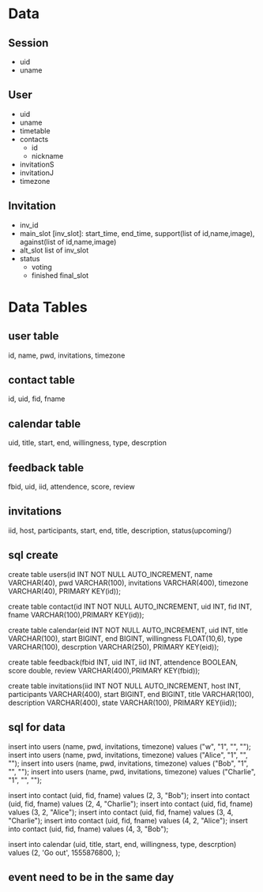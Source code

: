 # Data
## Session
+ uid
+ uname

## User
+ uid
+ uname
+ timetable
+ contacts
  + id
  + nickname
+ invitationS
+ invitationJ
+ timezone

## Invitation
+ inv_id
+ main_slot
  [inv_slot]: start_time, end_time, support(list of id,name,image), against(list of id,name,image)
+ alt_slot
  list of inv_slot
+ status
  + voting
  + finished
    final_slot


# Data Tables

## user table
id, name, pwd, invitations, timezone

## contact table
id, uid, fid, fname

## calendar table
uid, title, start, end, willingness, type, descrption

## feedback table
fbid, uid, iid, attendence, score, review

## invitations
iid, host, participants, start, end, title, description, status(upcoming/)


## sql create
create table users(id INT NOT NULL AUTO_INCREMENT, name VARCHAR(40), pwd VARCHAR(100), invitations VARCHAR(400), timezone VARCHAR(40), PRIMARY KEY(id));

create table contact(id INT NOT NULL AUTO_INCREMENT, uid INT, fid INT, fname VARCHAR(100),PRIMARY KEY(id));

create table calendar(eid INT NOT NULL AUTO_INCREMENT, uid INT, title VARCHAR(100), start BIGINT, end BIGINT, willingness FLOAT(10,6), type VARCHAR(100), descrption VARCHAR(250), PRIMARY KEY(eid));

create table feedback(fbid INT, uid INT, iid INT, attendence BOOLEAN, score double,  review VARCHAR(400),PRIMARY KEY(fbid));

create table invitations(iid INT NOT NULL AUTO_INCREMENT, host INT, participants VARCHAR(400), start BIGINT, end BIGINT, title VARCHAR(100), description VARCHAR(400), state VARCHAR(100), PRIMARY KEY(iid));


## sql for data
insert into users (name, pwd, invitations, timezone) values ("w", "1", "", "");
insert into users (name, pwd, invitations, timezone) values ("Alice", "1", "", "");
insert into users (name, pwd, invitations, timezone) values ("Bob", "1", "", "");
insert into users (name, pwd, invitations, timezone) values ("Charlie", "1", "", "");

insert into contact (uid, fid, fname) values (2, 3, "Bob");
insert into contact (uid, fid, fname) values (2, 4, "Charlie");
insert into contact (uid, fid, fname) values (3, 2, "Alice");
insert into contact (uid, fid, fname) values (3, 4, "Charlie");
insert into contact (uid, fid, fname) values (4, 2, "Alice");
insert into contact (uid, fid, fname) values (4, 3, "Bob");

insert into calendar (uid, title, start, end, willingness, type, descrption) values (2, 'Go out', 1555876800,  );


## event need to be in the same day